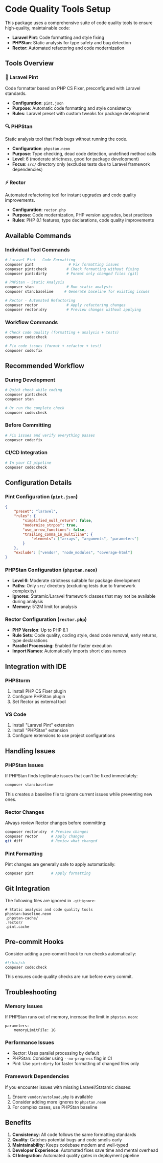 # Code Quality Tools Setup

This package uses a comprehensive suite of code quality tools to ensure high-quality, maintainable code:

- **Laravel Pint**: Code formatting and style fixing
- **PHPStan**: Static analysis for type safety and bug detection
- **Rector**: Automated refactoring and code modernization

## Tools Overview

### 🎨 Laravel Pint
Code formatter based on PHP CS Fixer, preconfigured with Laravel standards.

- **Configuration**: `pint.json`
- **Purpose**: Automatic code formatting and style consistency
- **Rules**: Laravel preset with custom tweaks for package development

### 🔍 PHPStan  
Static analysis tool that finds bugs without running the code.

- **Configuration**: `phpstan.neon`
- **Purpose**: Type checking, dead code detection, undefined method calls
- **Level**: 6 (moderate strictness, good for package development)
- **Focus**: `src/` directory only (excludes tests due to Laravel framework dependencies)

### ⚡ Rector
Automated refactoring tool for instant upgrades and code quality improvements.

- **Configuration**: `rector.php`
- **Purpose**: Code modernization, PHP version upgrades, best practices
- **Rules**: PHP 8.1 features, type declarations, code quality improvements

## Available Commands

### Individual Tool Commands

```bash
# Laravel Pint - Code Formatting
composer pint                # Fix formatting issues
composer pint:check         # Check formatting without fixing
composer pint:dirty         # Format only changed files (git)

# PHPStan - Static Analysis
composer stan               # Run static analysis
composer stan:baseline     # Generate baseline for existing issues

# Rector - Automated Refactoring
composer rector             # Apply refactoring changes
composer rector:dry         # Preview changes without applying
```

### Workflow Commands

```bash
# Check code quality (formatting + analysis + tests)
composer code:check

# Fix code issues (format + refactor + test)
composer code:fix
```

## Recommended Workflow

### During Development
```bash
# Quick check while coding
composer pint:check
composer stan

# Or run the complete check
composer code:check
```

### Before Committing
```bash
# Fix issues and verify everything passes
composer code:fix
```

### CI/CD Integration
```bash
# In your CI pipeline
composer code:check
```

## Configuration Details

### Pint Configuration (`pint.json`)
```json
{
    "preset": "laravel",
    "rules": {
        "simplified_null_return": false,
        "modernize_strpos": true,
        "use_arrow_functions": false,
        "trailing_comma_in_multiline": {
            "elements": ["arrays", "arguments", "parameters"]
        }
    },
    "exclude": ["vendor", "node_modules", "coverage-html"]
}
```

### PHPStan Configuration (`phpstan.neon`)
- **Level 6**: Moderate strictness suitable for package development
- **Paths**: Only `src/` directory (excluding tests due to framework complexity)
- **Ignores**: Statamic/Laravel framework classes that may not be available during analysis
- **Memory**: 512M limit for analysis

### Rector Configuration (`rector.php`)
- **PHP Version**: Up to PHP 8.1
- **Rule Sets**: Code quality, coding style, dead code removal, early returns, type declarations
- **Parallel Processing**: Enabled for faster execution
- **Import Names**: Automatically imports short class names

## Integration with IDE

### PHPStorm
1. Install PHP CS Fixer plugin
2. Configure PHPStan plugin
3. Set Rector as external tool

### VS Code
1. Install "Laravel Pint" extension
2. Install "PHPStan" extension
3. Configure extensions to use project configurations

## Handling Issues

### PHPStan Issues
If PHPStan finds legitimate issues that can't be fixed immediately:
```bash
composer stan:baseline
```
This creates a baseline file to ignore current issues while preventing new ones.

### Rector Changes
Always review Rector changes before committing:
```bash
composer rector:dry  # Preview changes
composer rector      # Apply changes
git diff             # Review what changed
```

### Pint Formatting
Pint changes are generally safe to apply automatically:
```bash
composer pint        # Apply formatting
```

## Git Integration

The following files are ignored in `.gitignore`:
```
# Static analysis and code quality tools
phpstan-baseline.neon
.phpstan-cache/
.rector/
.pint.cache
```

## Pre-commit Hooks

Consider adding a pre-commit hook to run checks automatically:

```bash
#!/bin/sh
composer code:check
```

This ensures code quality checks are run before every commit.

## Troubleshooting

### Memory Issues
If PHPStan runs out of memory, increase the limit in `phpstan.neon`:
```neon
parameters:
    memoryLimitFile: 1G
```

### Performance Issues
- Rector: Uses parallel processing by default
- PHPStan: Consider using `--no-progress` flag in CI
- Pint: Use `pint:dirty` for faster formatting of changed files only

### Framework Dependencies
If you encounter issues with missing Laravel/Statamic classes:
1. Ensure `vendor/autoload.php` is available
2. Consider adding more ignores to `phpstan.neon`
3. For complex cases, use PHPStan baseline

## Benefits

1. **Consistency**: All code follows the same formatting standards
2. **Quality**: Catches potential bugs and code smells early
3. **Maintainability**: Keeps codebase modern and well-typed
4. **Developer Experience**: Automated fixes save time and mental overhead
5. **CI Integration**: Automated quality gates in deployment pipeline
